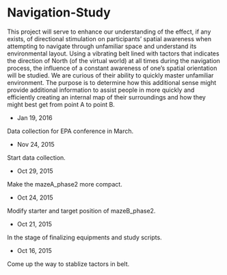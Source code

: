 # Navigation-Study
This project will serve to enhance our understanding of the effect, if any exists, of directional stimulation on participants’ spatial awareness when attempting to navigate through unfamiliar space and understand its environmental layout. Using a vibrating belt lined with tactors that indicates the direction of North (of the virtual world) at all times during the navigation process, the influence of a constant awareness of one’s spatial orientation will be studied. We are curious of their ability to quickly master unfamiliar environment. The purpose is to determine how this additional sense might provide additional information to assist people in more quickly and efficiently creating an internal map of their surroundings and how they might best get from point A to point B.

- Jan 19, 2016

Data collection for EPA conference in March.

- Nov 24, 2015

Start data collection.

- Oct 29, 2015

Make the mazeA_phase2 more compact.

- Oct 24, 2015

Modify starter and target position of mazeB_phase2. 

- Oct 21, 2015

In the stage of finalizing equipments and study scripts.

- Oct 16, 2015

Come up the way to stablize tactors in belt.
